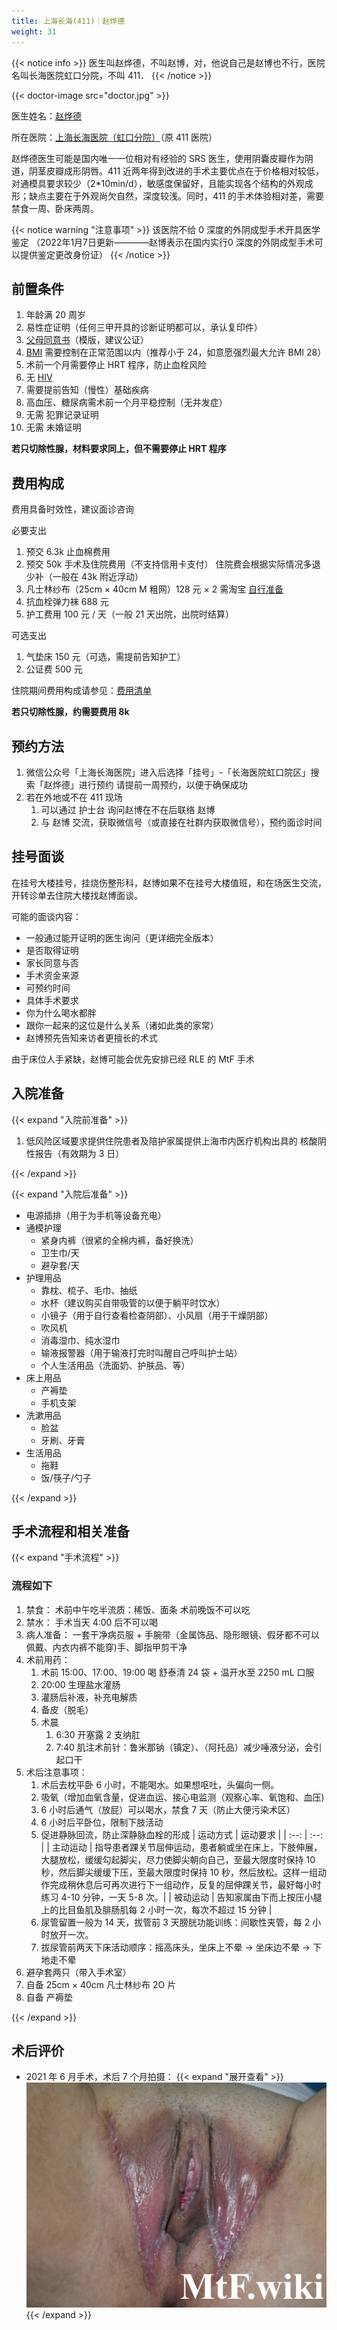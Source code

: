 ```yaml
---
title: 上海长海(411)｜赵烨德
weight: 31
---
```


{{< notice info >}} 医生叫赵烨德，不叫赵博，对，他说自己是赵博也不行，医院名叫长海医院虹口分院，不叫 411． {{< /notice >}}

{{< doctor-image src="doctor.jpg" >}}

医生姓名：[赵烨德](https://www.haodf.com/doctor/6964528056.html)

所在医院：[上海长海医院（虹口分院）](https://amap.com/place/B0FFKP410J)（原 411 医院）

赵烨德医生可能是国内唯一一位相对有经验的 SRS 医生，使用阴囊皮瓣作为阴道，阴茎皮瓣成形阴唇。411 近两年得到改进的手术主要优点在于价格相对较低，对通模具要求较少（2*10min/d），敏感度保留好，且能实现各个结构的外观成形；缺点主要在于外观尚欠自然，深度较浅。同时，411 的手术体验相对差，需要禁食一周、卧床两周。

{{< notice warning "注意事项" >}}
该医院不给 0 深度的外阴成型手术开具医学鉴定
（2022年1月7日更新————赵博表示在国内实行0 深度的外阴成型手术可以提供鉴定更改身份证）
{{< /notice >}}

## 前置条件

1. 年龄满 20 周岁
1. 易性症证明（任何三甲开具的诊断证明都可以，承认复印件）
1. [父母同意书](icf.pdf)（模版，建议公证）
1. [BMI](https://zh.wikipedia.org/zh-cn/身体质量指数) 需要控制在正常范围以内（推荐小于 24，如意愿强烈最大允许 BMI 28）
1. 术前一个月需要停止 HRT 程序，防止血栓风险
1. 无 [HIV](https://zh.wikipedia.org/zh-cn/HIV)
1. 需要提前告知（慢性）基础疾病
1. 高血压、糖尿病需术前一个月平稳控制（无并发症）
1. 无需 犯罪记录证明
1. 无需 未婚证明

**若只切除性腺，材料要求同上，但不需要停止 HRT 程序**

## 费用构成

费用具备时效性，建议面诊咨询

必要支出

1. 预交 6.3k 止血棉费用
1. 预交 50k 手术及住院费用（不支持信用卡支付）
   住院费会根据实际情况多退少补（一般在 43k 附近浮动）
1. 凡士林纱布（25cm &times; 40cm M 粗网）128 元 &times; 2
   需淘宝 [自行准备](https://detail.tmall.com/item.htm?id=582921441062&skuId=3945241200160)
1. 抗血栓弹力袜 688 元
1. 护工费用 100 元 / 天（一般 21 天出院，出院时结算）

可选支出

1. 气垫床 150 元（可选，需提前告知护工）
1. 公证费 500 元

住院期间费用构成请参见：[费用清单](fee-list.pdf)

**若只切除性腺，约需要费用 8k**

## 预约方法

1. 微信公众号「上海长海医院」进入后选择「挂号」-「长海医院虹口院区」搜索「赵烨德」进行预约
   请提前一周预约，以便于确保成功
1. 若在外地或不在 411 现场
   1. 可以通过 护士台 询问赵博在不在后联络 赵博
   1. 与 赵博 交流，获取微信号（或直接在社群内获取微信号），预约面诊时间

## 挂号面谈

在挂号大楼挂号，挂烧伤整形科，赵博如果不在挂号大楼值班，和在场医生交流，开转诊单去住院大楼找赵博面谈。

可能的面谈内容：

- 一般通过能开证明的医生询问（更详细完全版本）
- 是否取得证明
- 家长同意与否
- 手术资金来源
- 可预约时间
- 具体手术要求
- 你为什么喝水都胖
- 跟你一起来的这位是什么关系（诸如此类的家常）
- 赵博预先告知来访者更擅长的术式

由于床位人手紧缺，赵博可能会优先安排已经 RLE 的 MtF 手术

## 入院准备

{{< expand "入院前准备" >}}

1. 低风险区域要求提供住院患者及陪护家属提供上海市内医疗机构出具的 核酸阴性报告（有效期为 3 日）

{{< /expand >}}

{{< expand "入院后准备" >}}

- 电源插排（用于为手机等设备充电）
- 通模护理
  - 紧身内裤（很紧的全棉内裤，备好换洗）
  - 卫生巾/天
  - 避孕套/天
- 护理用品
  - 靠枕、梳子、毛巾、抽纸
  - 水杯（建议购买自带吸管的以便于躺平时饮水）
  - 小镜子（用于自行查看检查阴部）、小风扇（用于干燥阴部）
  - 吹风机
  - 消毒湿巾、纯水湿巾
  - 输液报警器（用于输液打完时叫醒自己呼叫护士站）
  - 个人生活用品（洗面奶、护肤品、等）
- 床上用品
  - 产褥垫
  - 手机支架
- 洗漱用品
  - 脸盆
  - 牙刷、牙膏
- 生活用品
  - 拖鞋
  - 饭/筷子/勺子

{{< /expand >}}

## 手术流程和相关准备

{{< expand "手术流程" >}}

### 流程如下

1. 禁食：
   术前中午吃半流质：稀饭、面条
   术前晚饭不可以吃
1. 禁水：
   手术当天 4:00 后不可以喝
1. 病人准备：
   一套干净病员服 + 手腕带（金属饰品、隐形眼镜、假牙都不可以佩戴、内衣内裤不能穿)手、脚指甲剪干净
1. 术前用药：
   1. 术前 15:00、17:00、19:00 喝 舒泰清 24 袋 + 温开水至 2250 mL 口服
   1. 20:00 生理盐水灌肠
   1. 灌肠后补液，补充电解质
   1. 备皮（脱毛）
   1. 术晨
      1. 6:30 开塞露 2 支纳肛
      1. 7:40 肌注术前针：鲁米那钠（镇定）、（阿托品）减少唾液分泌，会引起口干
1. 术后注意事项：
   1. 术后去枕平卧 6 小时，不能喝水。如果想呕吐，头偏向一侧。
   1. 吸氧（增加血氧含量，促进血运、接心电监测（观察心率、氧饱和、血压)
   1. 6 小时后通气（放屁）可以喝水，禁食 7 天（防止大便污染术区）
   1. 6 小时后平卧位，限制下肢活动
   1. 促进静脉回流，防止深静脉血栓的形成
      | 运动方式 | 运动要求 |
      | :--: | :--: |
      | 主动运动 | 指导患者踝关节屈伸运动，患者躺或坐在床上，下肢伸展，大腿放松，缓缓勾起脚尖，尽力使脚尖朝向自己，至最大限度时保持 10 秒，然后脚尖缓缓下压，至最大限度时保持 10 秒，然后放松。这样一组动作完成稍休息后可再次进行下一组动作，反复的屈伸踝关节，最好每小时练习 4-10 分钟，一天 5-8 次。|
      | 被动运动 | 告知家属由下而上按压小腿上的比目鱼肌及腓肠肌每 2 小时一次，每次不超过 15 分钟 |
   1. 尿管留置一般为 14 天，拔管前 3 天膀胱功能训练：间歇性夹管，每 2 小时放开一次。
   1. 拔尿管前两天下床活动顺序：摇高床头，坐床上不晕 → 坐床边不晕 → 下地走不晕
1. 避孕套两只（带入手术室）
1. 自备 25cm &times; 40cm 凡士林纱布 2O 片
1. 自备 产褥垫

{{< /expand >}}

## 术后评价

- 2021 年 6 月手术，术后 7 个月拍摄：
  {{< expand "展开查看" >}}
  ![srs-photo](postoperative-1.jpg)
  {{< /expand >}}
